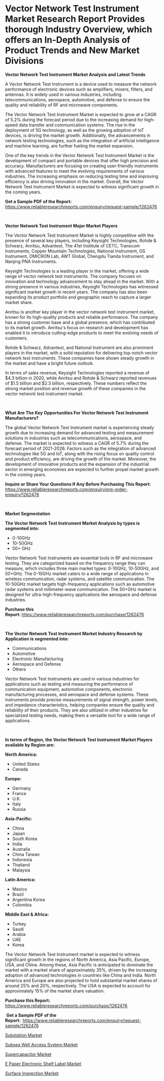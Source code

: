 <p><h1>Vector Network Test Instrument Market Research Report Provides thorough Industry Overview, which offers an In-Depth Analysis of Product Trends and New Market Divisions</h1></p><p><strong>Vector Network Test Instrument Market Analysis and Latest Trends</strong></p>
<p><p>A Vector Network Test Instrument is a device used to measure the network performance of electronic devices such as amplifiers, mixers, filters, and antennas. It is widely used in various industries, including telecommunications, aerospace, automotive, and defense to ensure the quality and reliability of RF and microwave components.</p><p>The Vector Network Test Instrument Market is expected to grow at a CAGR of 5.2% during the forecast period due to the increasing demand for high-speed data transfer and communication systems. The rise in the deployment of 5G technology, as well as the growing adoption of IoT devices, is driving the market growth. Additionally, the advancements in network testing technologies, such as the integration of artificial intelligence and machine learning, are further fueling the market expansion.</p><p>One of the key trends in the Vector Network Test Instrument Market is the development of compact and portable devices that offer high precision and accuracy. Manufacturers are focusing on creating user-friendly instruments with advanced features to meet the evolving requirements of various industries. The increasing emphasis on reducing testing time and improving efficiency is also driving innovation in the market. Overall, the Vector Network Test Instrument Market is expected to witness significant growth in the coming years.</p></p>
<p><strong>Get a Sample PDF of the Report:&nbsp;</strong> <a href="https://www.reliableresearchreports.com/enquiry/request-sample/1262476">https://www.reliableresearchreports.com/enquiry/request-sample/1262476</a></p>
<p>&nbsp;</p>
<p><strong>Vector Network Test Instrument Major Market Players</strong></p>
<p><p>The Vector Network Test Instrument Market is highly competitive with the presence of several key players, including Keysight Technologies, Rohde & Schwarz, Anritsu, Advantest, The 41st Institute of CETC, Transcom Instruments, Copper Mountain Technologies, National Instrument, GS Instrument, OMICRON Lab, AWT Global, Chengdu Tianda Instrument, and Nanjing PNA Instruments.</p><p>Keysight Technologies is a leading player in the market, offering a wide range of vector network test instruments. The company focuses on innovation and technology advancement to stay ahead in the market. With a strong presence in various industries, Keysight Technologies has witnessed significant market growth in recent years. The company has also been expanding its product portfolio and geographic reach to capture a larger market share.</p><p>Anritsu is another key player in the vector network test instrument market, known for its high-quality products and reliable performance. The company has a strong customer base and a global presence, which has contributed to its market growth. Anritsu's focus on research and development has enabled it to introduce cutting-edge products to meet the evolving needs of customers.</p><p>Rohde & Schwarz, Advantest, and National Instrument are also prominent players in the market, with a solid reputation for delivering top-notch vector network test instruments. These companies have shown steady growth in the market and have a bright future outlook.</p><p>In terms of sales revenue, Keysight Technologies reported a revenue of $4.3 billion in 2020, while Anritsu and Rohde & Schwarz reported revenues of $1.5 billion and $2.3 billion, respectively. These numbers reflect the strong market position and revenue growth of these companies in the vector network test instrument market.</p></p>
<p>&nbsp;</p>
<p><strong>What Are The Key Opportunities For Vector Network Test Instrument Manufacturers?</strong></p>
<p><p>The global Vector Network Test Instrument market is experiencing steady growth due to increasing demand for advanced testing and measurement solutions in industries such as telecommunications, aerospace, and defense. The market is expected to witness a CAGR of 5.7% during the forecast period of 2021-2026. Factors such as the integration of advanced technologies like 5G and IoT, along with the rising focus on quality control and product efficiency, are driving the growth of the market. Moreover, the development of innovative products and the expansion of the industrial sector in emerging economies are expected to further propel market growth in the coming years.</p></p>
<p><strong>Inquire or Share Your Questions If Any Before Purchasing This Report:</strong> <a href="https://www.reliableresearchreports.com/enquiry/pre-order-enquiry/1262476">https://www.reliableresearchreports.com/enquiry/pre-order-enquiry/1262476</a></p>
<p>&nbsp;</p>
<p><strong>Market Segmentation</strong></p>
<p><strong>The Vector Network Test Instrument Market Analysis by types is segmented into:</strong></p>
<p><ul><li>0-10GHz</li><li>10-50GHz</li><li>50+ GHz</li></ul></p>
<p><p>Vector Network Test Instruments are essential tools in RF and microwave testing. They are categorized based on the frequency range they can measure, which includes three main market types: 0-10GHz, 10-50GHz, and 50+GHz. The 0-10GHz market caters to a wide range of applications in wireless communication, radar systems, and satellite communication. The 10-50GHz market targets high-frequency applications such as automotive radar systems and millimeter-wave communication. The 50+GHz market is designed for ultra-high-frequency applications like aerospace and defense industries.</p></p>
<p><strong>Purchase this Report:&nbsp;</strong><a href="https://www.reliableresearchreports.com/purchase/1262476">https://www.reliableresearchreports.com/purchase/1262476</a></p>
<p>&nbsp;</p>
<p><strong>The Vector Network Test Instrument Market Industry Research by Application is segmented into:</strong></p>
<p><ul><li>Communications</li><li>Automotive</li><li>Electronic Manufacturing</li><li>Aerospace and Defense</li><li>Others</li></ul></p>
<p><p>Vector Network Test Instruments are used in various industries for applications such as testing and measuring the performance of communication equipment, automotive components, electronic manufacturing processes, and aerospace and defense systems. These instruments provide precise measurements of signal strength, power levels, and impedance characteristics, helping companies ensure the quality and reliability of their products. They are also utilized in other industries for specialized testing needs, making them a versatile tool for a wide range of applications.</p></p>
<p>&nbsp;</p>
<p><strong>In terms of Region, the Vector Network Test Instrument Market Players available by Region are:</strong></p>
<p>
    <p> <strong> North America: </strong>
        <ul>
            <li>United States</li>
            <li>Canada</li>
        </ul>
        </p> 
    <p> <strong> Europe: </strong>
        <ul>
            <li>Germany</li>
            <li>France</li>
            <li>U.K.</li>
            <li>Italy</li>
            <li>Russia</li>
        </ul>
        </p> 
    <p> <strong> Asia-Pacific: </strong>
        <ul>
            <li>China</li>
            <li>Japan</li>
            <li>South Korea</li>
            <li>India</li>
            <li>Australia</li>
            <li>China Taiwan</li>
            <li>Indonesia</li>
            <li>Thailand</li>
            <li>Malaysia</li>
        </ul>
        </p> 
    <p> <strong> Latin America: </strong>
        <ul>
            <li>Mexico</li>
            <li>Brazil</li>
            <li>Argentina Korea</li>
            <li>Colombia</li>
        </ul>
        </p> 
    <p> <strong> Middle East & Africa: </strong>
        <ul>
            <li>Turkey</li>
            <li>Saudi</li>
            <li>Arabia</li>
            <li>UAE</li>
            <li>Korea</li>
        </ul>
    </p>
    </p>
<p><p>The Vector Network Test Instrument market is expected to witness significant growth in the regions of North America, Asia Pacific, Europe, USA, and China. Among these, Asia Pacific is anticipated to dominate the market with a market share of approximately 35%, driven by the increasing adoption of advanced technologies in countries like China and India. North America and Europe are also projected to hold substantial market shares of around 25% and 20%, respectively. The USA is expected to account for approximately 15% of the market share valuation.</p></p>
<p><strong>Purchase this Report: </strong><a href="https://www.reliableresearchreports.com/purchase/1262476">https://www.reliableresearchreports.com/purchase/1262476</a></p>
<p>&nbsp;<strong>Get a Sample PDF of the Report:&nbsp;&nbsp;</strong><a href="https://www.reliableresearchreports.com/enquiry/request-sample/1262476">https://www.reliableresearchreports.com/enquiry/request-sample/1262476</a></p>
<p><strong></strong></p>
<p><p><a href="https://medium.com/@kimberlymay76/substation-market-comprehensive-assessment-by-type-application-and-geography-227a8049ec4c">Substation Market</a></p><p><a href="https://medium.com/@kimberlymay76/subsea-well-access-system-nbsp-market-focuses-on-market-share-size-and-projected-forecast-till-c4ca7016420f">Subsea Well Access System Market</a></p><p><a href="https://medium.com/@kimberlymay76/supercapacitor-market-insight-market-trends-growth-forecasted-from-2024-to-2031-705a21236fcf">Supercapacitor Market</a></p><p><a href="https://github.com/biheemgalvinlouises6hokrh3h/Market-Research-Report-List-1/blob/main/e-paper-electronic-shelf-label-market.md">E Paper Electronic Shelf Label Market</a></p><p><a href="https://medium.com/@kimberlymay76/surface-inspection-market-trends-and-market-analysis-forecasted-for-period-2024-2031-96d7c3f6e70c">Surface Inspection Market</a></p></p>